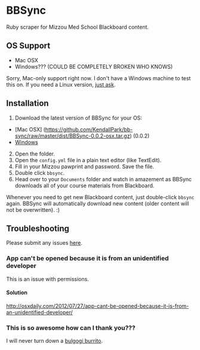 # BBSync
Ruby scraper for Mizzou Med School Blackboard content.

## OS Support
- Mac OSX
- Windows??? (COULD BE COMPLETELY BROKEN WHO KNOWS)

Sorry, Mac-only support right now. I don't have a Windows machine to test this on. If you need a Linux version, [just ask](https://github.com/KendallPark/bb-sync/issues).

## Installation

1. Download the latest version of BBSync for your OS:
  - [Mac OSX] (https://github.com/KendallPark/bb-sync/raw/master/dist/BBSync-0.0.2-osx.tar.gz) (0.0.2)
  - [Windows](https://github.com/KendallPark/bb-sync/raw/master/dist/BBSync-0.0.1-osx.tar.gz)
2. Open the folder.
3. Open the `config.yml` file in a plain text editor (like TextEdit).
4. Fill in your Mizzou pawprint and password. Save the file.
5. Double click `bbsync`.
6. Head over to your `Documents` folder and watch in amazement as BBSync downloads all of your course materials from Blackboard.

Whenever you need to get new Blackboard content, just double-click `bbsync` again. BBSync will automatically download new content (older content will not be overwritten). :)

## Troubleshooting
Please submit any issues [here](https://github.com/KendallPark/bb-sync/issues).

### App can't be opened because it is from an unidentified developer
This is an issue with permissions.

#### Solution
http://osxdaily.com/2012/07/27/app-cant-be-opened-because-it-is-from-an-unidentified-developer/

### This is so awesome how can I thank you???
I will never turn down a [bulgogi burrito](http://www.seoultaco.com/como.html).
